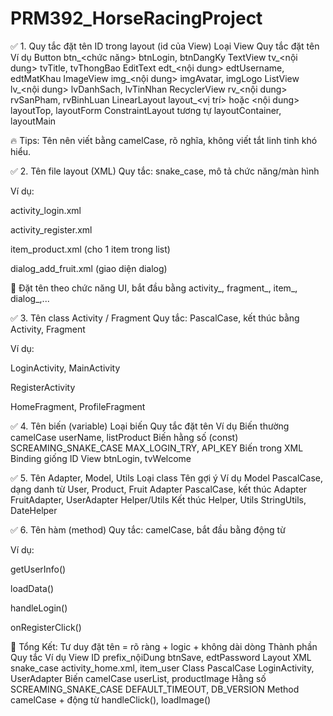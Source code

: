 # PRM392_HorseRacingProject
✅ 1. Quy tắc đặt tên ID trong layout (id của View)
Loại View	Quy tắc đặt tên	Ví dụ
Button	btn_<chức năng>	btnLogin, btnDangKy
TextView	tv_<nội dung>	tvTitle, tvThongBao
EditText	edt_<nội dung>	edtUsername, edtMatKhau
ImageView	img_<nội dung>	imgAvatar, imgLogo
ListView	lv_<nội dung>	lvDanhSach, lvTinNhan
RecyclerView	rv_<nội dung>	rvSanPham, rvBinhLuan
LinearLayout	layout_<vị trí> hoặc <nội dung>	layoutTop, layoutForm
ConstraintLayout	tương tự	layoutContainer, layoutMain

🔥 Tips: Tên nên viết bằng camelCase, rõ nghĩa, không viết tắt linh tinh khó hiểu.

✅ 2. Tên file layout (XML)
Quy tắc: snake_case, mô tả chức năng/màn hình

Ví dụ:

activity_login.xml

activity_register.xml

item_product.xml (cho 1 item trong list)

dialog_add_fruit.xml (giao diện dialog)

🔁 Đặt tên theo chức năng UI, bắt đầu bằng activity_, fragment_, item_, dialog_,...

✅ 3. Tên class Activity / Fragment
Quy tắc: PascalCase, kết thúc bằng Activity, Fragment

Ví dụ:

LoginActivity, MainActivity

RegisterActivity

HomeFragment, ProfileFragment

✅ 4. Tên biến (variable)
Loại biến	Quy tắc đặt tên	Ví dụ
Biến thường	camelCase	userName, listProduct
Biến hằng số (const)	SCREAMING_SNAKE_CASE	MAX_LOGIN_TRY, API_KEY
Biến trong XML Binding	giống ID View	btnLogin, tvWelcome

✅ 5. Tên Adapter, Model, Utils
Loại class	Tên gợi ý	Ví dụ
Model	PascalCase, dạng danh từ	User, Product, Fruit
Adapter	PascalCase, kết thúc Adapter	FruitAdapter, UserAdapter
Helper/Utils	Kết thúc Helper, Utils	StringUtils, DateHelper

✅ 6. Tên hàm (method)
Quy tắc: camelCase, bắt đầu bằng động từ

Ví dụ:

getUserInfo()

loadData()

handleLogin()

onRegisterClick()

🧠 Tổng Kết: Tư duy đặt tên = rõ ràng + logic + không dài dòng
Thành phần	Quy tắc	Ví dụ
View ID	prefix_nộiDung	btnSave, edtPassword
Layout XML	snake_case	activity_home.xml, item_user
Class	PascalCase	LoginActivity, UserAdapter
Biến	camelCase	userList, productImage
Hằng số	SCREAMING_SNAKE_CASE	DEFAULT_TIMEOUT, DB_VERSION
Method	camelCase + động từ	handleClick(), loadImage()
